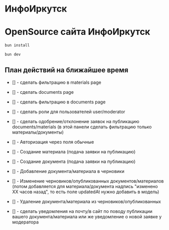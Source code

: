 # ИнфоИркутск

# OpenSource сайта ИнфоИркутск

```bash
bun install
```

```bash
bun dev
```

## План действий на ближайшее время

- [] - сделать фильтрацию в materials page
- [] - сделать documents page
- [] - сделать фильтрацию в documents page
- [] - сделать роли для пользователей user/moderator
- [] - сделать одобрение/отклонение заявок на публикацию documents/materials (в этой панели сделать фильтрацию только материалы/документы)
- [] - Авторизация через поля обычные
- [] - Создание материала (подача заявки на публикацию)
- [] - Создание документа (подача заявки на публикацию)
- [] - Добавление документа/материала в черновики
- [] - Изменение черновиков/опубликованных документов/материалов (потом добавляется для материала/документа надпись "изменено XX часов назад", то есть поле updatedAt нужно добавить в модель)
- [] - Удаление документа/материала из черновиков/опубликованных

- [] - сделать уведомления на почту/в сайт по поводу публикации вашего документа/материала или же уведомление о новой заявке у модератора

